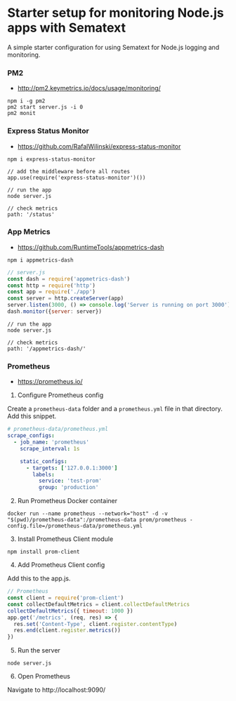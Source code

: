 # Starter setup for monitoring Node.js apps with Sematext
A simple starter configuration for using Sematext for Node.js logging and monitoring.

### PM2

- http://pm2.keymetrics.io/docs/usage/monitoring/

```
npm i -g pm2
pm2 start server.js -i 0
pm2 monit
```

### Express Status Monitor

- https://github.com/RafalWilinski/express-status-monitor

```
npm i express-status-monitor

// add the middleware before all routes
app.use(require('express-status-monitor')())

// run the app
node server.js

// check metrics
path: '/status'
```

### App Metrics

- https://github.com/RuntimeTools/appmetrics-dash

```
npm i appmetrics-dash
```

```javascript
// server.js
const dash = require('appmetrics-dash')
const http = require('http')
const app = require('./app')
const server = http.createServer(app)
server.listen(3000, () => console.log('Server is running on port 3000'))
dash.monitor({server: server})
```

```
// run the app
node server.js

// check metrics
path: '/appmetrics-dash/'
```

### Prometheus

- https://prometheus.io/

1. Configure Prometheus config

Create a `prometheus-data` folder and a `prometheus.yml` file in that directory. Add this snippet.

```yaml
# prometheus-data/prometheus.yml
scrape_configs:
  - job_name: 'prometheus'
    scrape_interval: 1s

    static_configs:
      - targets: ['127.0.0.1:3000']
        labels:
          service: 'test-prom'
          group: 'production'
```

2. Run Prometheus Docker container

```
docker run --name prometheus --network="host" -d -v "$(pwd)/prometheus-data":/prometheus-data prom/prometheus -config.file=/prometheus-data/prometheus.yml
```

3. Install Prometheus Client module

```
npm install prom-client
```

4. Add Prometheus Client config

Add this to the app.js.

```javascript
// Prometheus
const client = require('prom-client')
const collectDefaultMetrics = client.collectDefaultMetrics
collectDefaultMetrics({ timeout: 1000 })
app.get('/metrics', (req, res) => {
  res.set('Content-Type', client.register.contentType)
  res.end(client.register.metrics())
})
```

5. Run the server

```
node server.js
```

6. Open Prometheus

Navigate to http://localhost:9090/
